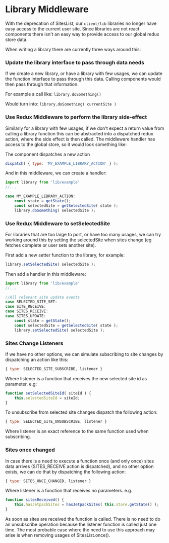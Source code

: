 Library Middleware
==================

With the deprecation of SitesList, our `client/lib` libraries no longer 
have easy access to the current user site. Since libraries are not react 
components there isn't an easy way to provide access to our global 
redux store data.

When writing a library there are currently three ways around this:

### Update the library interface to pass through data needs

If we create a new library, or have a library with few usages, we can
update the function interface to pass through this data. Calling components
would then pass through that information.

For example a call like:
`library.doSomething()`

Would turn into:
`library.doSomething( currentSite )`

### Use Redux Middleware to perform the library side-effect
Similarly for a library with few usages, if we don't expect a return value from
calling a library function this can be abstracted into a dispatched redux action,
where the side effect is then called. The middleware handler has access to the 
global store, so it would look something like:

The component dispatches a new action

```jsx
dispatch( { type: 'MY_EXAMPLE_LIBRARY_ACTION' } );
```

And in this middleware, we can create a handler:
```jsx
import library from 'lib/example'
//... 

case MY_EXAMPLE_LIBRARY_ACTION:
	const state = getState();
	const selectedSite = getSelectedSite( state );
	library.doSomething( selectedSite );
```


### Use Redux Middleware to setSelectedSite

For libraries that are too large to port, or have too many usages, 
we can try working around this by setting the selectedSite when
sites change (eg fetches complete or user sets another site).

First add a new setter function to the library, for example:

```jsx
library.setSelectedSite( selectedSite );
```

Then add a handler in this middleware:
```jsx
import library from 'lib/example'
//... 

//All relevant site update events
case SELECTED_SITE_SET:
case SITE_RECEIVE:
case SITES_RECEIVE:
case SITES_UPDATE:
	const state = getState();
	const selectedSite = getSelectedSite( state );
	library.setSelectedSite( selectedSite );
```


### Sites Change Listeners

If we have no other options, we can simulate subscribing to site changes by dispatching an action like this:
```jsx
{ type: SELECTED_SITE_SUBSCRIBE, listener }
```

Where listener is a function that receives the new selected site id as parameter.
e.g:
```jsx
function setSelectedSiteId( siteId ) {
	this.selectedSiteId = siteId;
}
```

To unsubscribe from selected site changes dispatch the following action:
```jsx
{ type: SELECTED_SITE_UNSUBSCRIBE, listener }
```

Where listener is an exact reference to the same function used when subscribing.

### Sites once changed

In case there is a need to execute a function once (and only once) sites data arrives (SITES_RECEIVE action is dispatched), and no other option exists, we can do that by dispatching the following action:
```jsx
{ type: SITES_ONCE_CHANGED,	listener }
```

Where listener is a function that receives no parameters.
e.g.
```jsx
function sitesReceived() {
	this.hasJetpackSites = hasJetpackSites( this.store.getState() );
}
```

As soon as sites are received the function is called. There is no need to do an unsubscribe operation because the listener function is called just one time.
The most probable case where the need to use this approach may arise is when removing usages of SitesList.once().